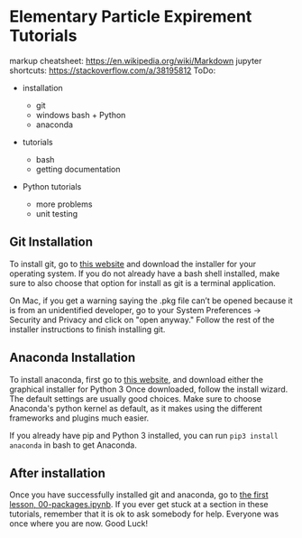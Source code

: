 # Elementary Particle Expirement Tutorials
markup cheatsheet: https://en.wikipedia.org/wiki/Markdown 
jupyter shortcuts: https://stackoverflow.com/a/38195812
ToDo:
* installation
  * git
  * windows bash + Python
  * anaconda

* tutorials
  * bash
  * getting documentation

* Python tutorials
  * more problems
  * unit testing
  
## Git Installation

To install git, go to [this website](https://git-scm.com/downloads) and download the installer for your operating system. If you do not already have a bash shell installed, make sure to also choose that option for install as git is a terminal application.

On Mac, if you get a warning saying the .pkg file can’t be opened because it is from an unidentified developer, go to your System Preferences -> Security and Privacy and click on "open anyway." Follow the rest of the installer instructions to finish installing git.

## Anaconda Installation
To install anaconda, first go to [this website](https://www.anaconda.com/distribution/), and download either the graphical installer for Python 3 Once downloaded, follow the install wizard. The default settings are usually good choices. Make sure to choose Anaconda's python kernel as default, as it makes using the different frameworks and plugins much easier.

If you already have pip and Python 3 installed, you can run ```pip3 install anaconda``` in bash to get Anaconda.

## After installation
Once you have successfully installed git and anaconda, go to [the first lesson, 00-packages.ipynb](https://github.com/vladov3000/EPEtutorials/blob/master/00-packages.ipynb). If you ever get stuck at a section in these tutorials, remember that it is ok to ask somebody for help. Everyone was once where you are now. Good Luck!
